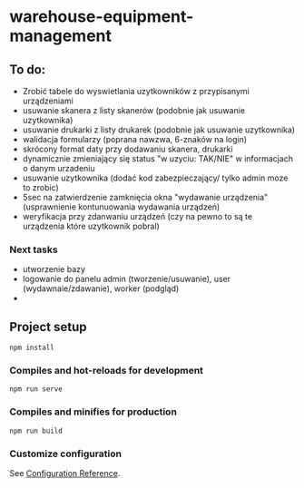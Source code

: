 # warehouse-equipment-management

## To do:
* Zrobić tabele do wyswietlania uzytkowników z przypisanymi urządzeniami
* usuwanie skanera z listy skanerów (podobnie jak usuwanie uzytkownika)
* usuwanie drukarki z listy drukarek (podobnie jak usuwanie uzytkownika)
* walidacja formularzy (poprana nawzwa, 6-znaków na login)
* skrócony format daty przy dodawaniu skanera, drukarki
* dynamicznie zmieniający się status "w uzyciu: TAK/NIE" w informacjach o danym urzadeniu
* usuwanie uzytkownika (dodać kod zabezpieczający/ tylko admin moze to zrobic)
* 5sec na zatwierdzenie zamknięcia okna "wydawanie urządzenia" (usprawnienie kontunuowania wydawania urządzeń)
* weryfikacja przy zdanwaniu urządzeń (czy na pewno to są te urządzenia które uzytkownik pobral)  

### Next tasks
* utworzenie bazy
* logowanie do panelu admin (tworzenie/usuwanie), user (wydawnaie/zdawanie), worker (podgląd)
*  

## Project setup
```
npm install
```

### Compiles and hot-reloads for development
```
npm run serve
```

### Compiles and minifies for production
```
npm run build
```

### Customize configuration
See [Configuration Reference](https://cli.vuejs.org/config/).
